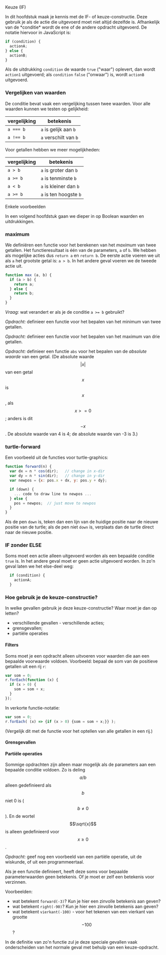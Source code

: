 Keuze \(IF\)

In dit hoofdstuk maak je kennis met de IF- of keuze-constructie. Deze gebruik je als de actie die uitgevoerd moet niet altijd dezelfde is. Afhankelijk van de \*conditie\* wordt de ene of de andere opdracht uitgevoerd. De notatie hiervoor in JavaScript is:

```js
if (condition) {
  actionA;
} else {
  actionB;
}
```

Als de uitdrukking `condition` de waarde `true` \("waar"\) oplevert, dan wordt `action1` uitgevoerd; als `condition` `false` \("onwaar"\) is, wordt `actionB` uitgevoerd.

### Vergelijken van waarden

De conditie bevat vaak een vergelijking tussen twee waarden. Voor alle waarden kunnen we testen op gelijkheid:

| vergelijking | betekenis |
| --- | --- |
| `a === b` | `a` is gelijk aan `b` |
| `a !== b` | `a` verschilt van `b` |

Voor getallen hebben we meer mogelijkheden:

| vergelijking | betekenis |
| --- | --- |
| `a > b` | `a` is groter dan `b` |
| `a >= b` | `a` is tenminste `b` |
| `a < b` | `a` is kleiner dan `b` |
| `a >= b` | `a` is ten hoogste `b` |

Enkele voorbeelden

In een volgend hoofdstuk gaan we dieper in op Boolean waarden en uitdrukkingen.

### maximum

We definiëren een functie voor het berekenen van het _maximum_ van twee getallen. Het functieresultaat is één van de parameters, `a` of `b`. We hebben als mogelijke acties dus `return a` en `return b`. De eerste actie voeren we uit als `a` het grootste getal is: `a > b`. In het andere geval voeren we de tweede actie uit.

```js
function max (a, b) {
  if (a > b) {
    return a;
  } else {
    return b;
  }
}
```

_Vraag:_ wat verandert er als je de conditie `a >= b` gebruikt?

_Opdracht:_ definieer een functie voor het bepalen van het minimum van twee getallen.

_Opdracht:_ definieer een functie voor het bepalen van het maximum van drie getallen.

_Opdracht:_ definieer een functie `abs` voor het bepalen van de _absolute waarde_ van een getal. \(De absolute waarde $$|x|$$ van een getal $$x$$ is $$x$$, als $$x >= 0$$; anders is dit $$-x$$. De absolute waarde van 4 is 4; de absolute waarde van -3 is 3.\)

### turtle-forward

Een voorbeeld uit de functies voor turtle-graphics:

```js
function forward(n) {
  var dx = n * cos(dir);   // change in x-dir
  var dy = n * sin(dir);   // change in y-dir
  var newpos = {x: pos.x + dx, y: pos.y + dy};

  if (down) {
    ... code to draw line to newpos ...
  } else {
    pos = newpos;  // just move to newpos
  }
}
```

Als de pen `down` is, teken dan een lijn van de huidige positie naar de nieuwe positie van de turtle; als de pen niet `down` is, verplaats dan de turtle direct naar de nieuwe positie.

### IF zonder ELSE

Soms moet een actie alleen uitgevoerd worden als een bepaalde conditie `true` is. In het andere geval moet er geen actie uitgevoerd worden. In zo'n geval laten we het else-deel weg:

```js
  if (condition) {
    actionA;
  }
```

### Hoe gebruik je de keuze-constructie?

In welke gevallen gebruik je deze keuze-constructie? Waar moet je dan op letten?

* verschillende gevallen - verschillende acties;
* grensgevallen;
* partiële operaties

#### Filters

Soms moet je een opdracht alleen uitvoeren voor waarden die aan een bepaalde voorwaarde voldoen. Voorbeeld: bepaal de som van de positieve getallen uit een rij `r`:

```js
var som = 0;
r.forEach(function (x) {
  if (x > 0) {
    som = som + x;
  }
});
```

In verkorte functie-notatie:

```js
var som = 0;
r.forEach( (x) => {if (x > 0) {som = som + x;}} );
```

(Vergelijk dit met de functie voor het optellen van alle getallen in een rij.)

#### Grensgevallen

#### Partiële operaties

Sommige opdrachten zijn alleen maar mogelijk als de parameters aan een bepaalde conditie voldoen. Zo is deling $$a / b$$ alleen gedefinieerd als $$b$$ niet 0 is \($$b \neq 0$$\). En de wortel $$\sqrt{x}$$ is alleen gedefinieerd voor $$x \geq 0$$.

_Opdracht:_ geef nog een voorbeeld van een partiële operatie, uit de wiskunde, of uit een programmeertaal.

Als je een functie definieert, heeft deze soms voor bepaalde parameterwaarden geen betekenis. Of je moet er zelf een betekenis voor verzinnen.

Voorbeelden:

* wat betekent `forward(-3)`? Kun je hier een zinvolle betekenis aan geven?
* wat betekent `right(-90)`? Kun je hier een zinvolle betekenis aan geven?
* wat betekent `vierkant(-100)` - voor het tekenen van een vierkant van grootte $$-100$$?

In de definitie van zo'n functie zul je deze speciale gevallen vaak onderscheiden van het normale geval met behulp van een keuze-opdracht.

